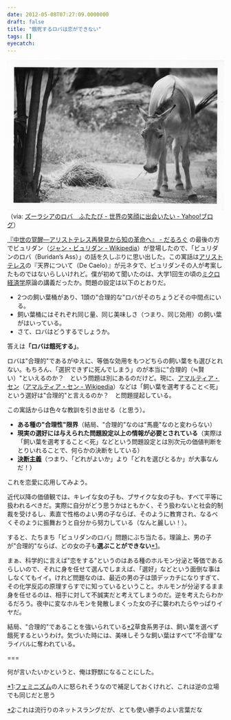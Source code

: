 ```yaml
---
date: 2012-05-08T07:27:09.0000000
draft: false
title: "餓死するロバは恋ができない"
tags: []
eyecatch: 
---
```

<p><img src="20071003165330.jpg" alt="f:id:daruyanagi:20071003165330j:plain" title="f:id:daruyanagi:20071003165330j:plain" class="hatena-fotolife"><br />
（via: <a href="http://blogs.yahoo.co.jp/mikairvmest/5516014.html">&#x30BA;&#x30FC;&#x30E9;&#x30B7;&#x30A2;&#x306E;&#x30ED;&#x30D0;&#x3000;&#x3075;&#x305F;&#x305F;&#x3073; - &#x4E16;&#x754C;&#x306E;&#x7B11;&#x9854;&#x306B;&#x51FA;&#x4F1A;&#x3044;&#x305F;&#x3044; - Yahoo!&#x30D6;&#x30ED;&#x30B0;</a>）</p><p><a href="http://daruyanagi.hatenablog.com/entry/2012/05/07/043037">&#x300E;&#x4E2D;&#x4E16;&#x306E;&#x899A;&#x9192;&#x2015;&#x30A2;&#x30EA;&#x30B9;&#x30C8;&#x30C6;&#x30EC;&#x30B9;&#x518D;&#x767A;&#x898B;&#x304B;&#x3089;&#x77E5;&#x306E;&#x9769;&#x547D;&#x3078;&#x300F; - &#x3060;&#x308B;&#x308D;&#x3050;</a> の最後の方でビュリダン（<a href="http://ja.wikipedia.org/wiki/%E3%82%B8%E3%83%A3%E3%83%B3%E3%83%BB%E3%83%93%E3%83%A5%E3%83%AA%E3%83%80%E3%83%B3">&#x30B8;&#x30E3;&#x30F3;&#x30FB;&#x30D3;&#x30E5;&#x30EA;&#x30C0;&#x30F3; - Wikipedia</a>）が登場したので、「ビュリダンのロバ（Buridan’s Ass）」の話を久しぶりに思い出した。この寓話は<a class="keyword" href="http://d.hatena.ne.jp/keyword/%A5%A2%A5%EA%A5%B9%A5%C8%A5%C6%A5%EC%A5%B9">アリストテレス</a>の『天界について（De Caelo）』が元ネタで、ビュリダンその人が考案したものではないらしいけれど。僕が初めて聞いたのは、大学1回生の頃の<a class="keyword" href="http://d.hatena.ne.jp/keyword/%A5%DF%A5%AF%A5%ED%B7%D0%BA%D1%B3%D8">ミクロ経済学</a>原論の講義だったか。問題の設定は以下のとおりだ。</p>

<ul>
<li>2つの飼い葉桶があり、1頭の"合理的な"ロバがそのちょうどその中間点にいる。</li>
<li>飼い葉桶にはそれぞれ同じ量、同じ美味しさ（つまり、同じ効用）の飼い葉がはいっている。</li>
<li>さて、ロバはどうするでしょうか。</li>
</ul><p>答えは<b>「ロバは餓死する」</b>。</p><p>ロバは"合理的"であるがゆえに、等価な効用をもつどちらの飼い葉をも選びとれない。もちろん、「選択できずに死んでしまう」のが本当に"合理的（≒賢い）"といえるのか？　という問題は別にあるのだけど。現に、<a class="keyword" href="http://d.hatena.ne.jp/keyword/%A5%A2%A5%DE%A5%EB%A5%C6%A5%A3%A5%A2%A1%A6%A5%BB%A5%F3">アマルティア・セン</a>（<a href="http://ja.wikipedia.org/wiki/%E3%82%A2%E3%83%9E%E3%83%AB%E3%83%86%E3%82%A3%E3%82%A2%E3%83%BB%E3%82%BB%E3%83%B3">&#x30A2;&#x30DE;&#x30EB;&#x30C6;&#x30A3;&#x30A2;&#x30FB;&#x30BB;&#x30F3; - Wikipedia</a>）などは「飼い葉を選考すること＜死」という選好は"合理的"と言えるのか？　と問題提起している。</p><p>この寓話からは色々な教訓を引き出せる（と思う）。</p>

<ul>
<li><b>ある種の"合理性"限界</b>（結局、"合理的"なのは"馬鹿"なのと変わらない）</li>
<li><b>現実の選好には与えられた問題設定以上の情報が必要とされている</b>（実際は「飼い葉を選考すること＜死」などという問題設定とは別次元の価値判断をとりいれることで、何らかの決断をしている）</li>
<li><b><a class="keyword" href="http://d.hatena.ne.jp/keyword/%B7%E8%C3%C7%BC%E7%B5%C1">決断主義</a></b>（つまり、「どれがよいか」より「どれを選びとるか」が大事なんだ！）</li>
</ul><p>これを恋愛に応用してみよう。</p><p>近代以降の価値観では、キレイな女の子も、ブサイクな女の子も、すべて平等に扱われるべきだ。実際に自分がどう思うかはともかく、そう扱わないと社会的制裁を受けるし、素直で性格のよい男の子ならば、そのように教育され、なるべくそのように振舞おうと自分から努力している（なんと麗しい！）。</p><p>すると、たちまち「ビュリダンのロバ」問題にぶち当たる。理論上、男の子が"合理的"ならば、どの女の子も<b>選ぶことができない</b><a href="#f1" name="fn1" title="フェミニズムの人に怒られそうなので補足しておくけれど、これは逆の立場でも同じだと思う">*1</a>。</p><p>まぁ、科学的に言えば"恋をする"というのはある種のホルモン分泌と等価であるらしいので、それに身を任せて選んでしまえば、「選好」などという面倒な事はしなくてもイイ。けれど問題なのは、最近の男の子は頭デッカチになりすぎて、その化学反応の原理すらすでに知っているということ。ホルモンが分泌するまま身を任せるのは、相手に対して不誠実だと考えてしまうのだ。逆を考えたらわかるだろう。夜中に変なホルモンを発散しまくった女の子に襲われたらやっぱりイヤだ。</p><p>結局、"合理的"であることを強いられている<a href="#f2" name="fn2" title="これは流行りのネットスラングだが、とても使い勝手のよい言葉だな">*2</a>草食系男子は、飼い葉を選べず餓死するというわけ。気づいた時には、美味しそうな飼い葉はすべて"不合理"なライバルに奪われている。</p><p>===</p><p>何が言いたいかというと、俺は野獣になることにした。</p>
<div class="footnote">
<p class="footnote"><a href="#fn1" name="f1" class="footnote-number">*1</a><span class="footnote-delimiter">:</span><span class="footnote-text"><a class="keyword" href="http://d.hatena.ne.jp/keyword/%A5%D5%A5%A7%A5%DF%A5%CB%A5%BA%A5%E0">フェミニズム</a>の人に怒られそうなので補足しておくけれど、これは逆の立場でも同じだと思う</span></p>
<p class="footnote"><a href="#fn2" name="f2" class="footnote-number">*2</a><span class="footnote-delimiter">:</span><span class="footnote-text">これは流行りのネットスラングだが、とても使い勝手のよい言葉だな</span></p>
</div>